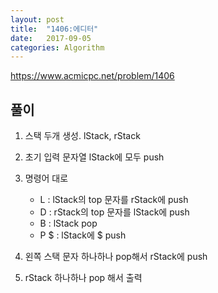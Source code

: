```yaml
---
layout: post
title:  "1406:에디터"
date:   2017-09-05
categories: Algorithm
---
```



<https://www.acmicpc.net/problem/1406>

## 풀이


1. 스택 두개 생성. lStack, rStack

2. 초기 입력 문자열 lStack에 모두 push 

3. 명령어 대로
	* L : lStack의 top 문자를 rStack에 push 
	* D : rStack의 top 문자를 lStack에 push
	* B : lStack pop
	* P $ : lStack에 $ push

4. 왼쪽 스택 문자 하나하나 pop해서 rStack에 push

5. rStack 하나하나 pop 해서 출력
